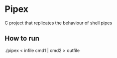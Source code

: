 # Pipex
C project that replicates the behaviour of shell pipes

## How to run
./pipex < infile cmd1 | cmd2 > outfile
